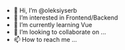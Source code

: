 - 👋 Hi, I’m @oleksiyserb
- 👀 I’m interested in Frontend/Backend
- 🌱 I’m currently learning Vue
- 💞️ I’m looking to collaborate on ...
- 📫 How to reach me ...

<!---
oleksiyserb/oleksiyserb is a ✨ special ✨ repository because its `README.md` (this file) appears on your GitHub profile.
You can click the Preview link to take a look at your changes.
--->
